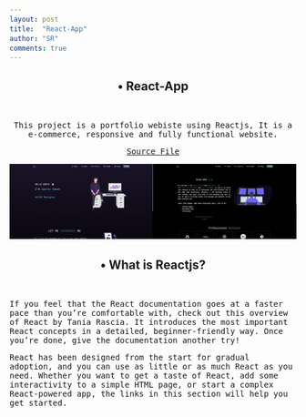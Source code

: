 ```yaml
---
layout: post
title:  "React-App"
author: "SR"
comments: true
---
```


<h2 align='center'>• React-App</h2><br>
  <div align="center">
<samp>
<p>This project is a portfolio webiste using Reactjs, It is a e-commerce, responsive and fully functional website.</p>


<a href="https://github.com/SauRavRwT/React-App/">Source File</a>

<img src="https://raw.githubusercontent.com/SauRavRwT/blog/master/_posts/images/react-app.png" width="50%" height="50%"><img src="https://raw.githubusercontent.com/SauRavRwT/blog/master/_posts/images/react-app-1.png" width="50%" height="50%">
</samp>
 </div>

<h2 align='center'>• What is Reactjs?</h2><br>
<samp>
<p>
If you feel that the React documentation goes at a faster pace than you’re comfortable with, check out this overview of React by Tania Rascia. It introduces the most important React concepts in a detailed, beginner-friendly way. Once you’re done, give the documentation another try!

React has been designed from the start for gradual adoption, and you can use as little or as much React as you need. Whether you want to get a taste of React, add some interactivity to a simple HTML page, or start a complex React-powered app, the links in this section will help you get started.
</p>
</samp>